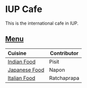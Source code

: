# IUP Cafe

This is the international cafe in IUP.

## [Menu](menu.md)

| Cuisine                               | Contributor        |
|:--------------------------------------|--------------------|
| [Indian Food](menu.md)                |  Pisit             |
| [Japanese Food](menu.md)              | Napon              |
| [Italian Food](menu.md)               | Ratchaprapa        |
